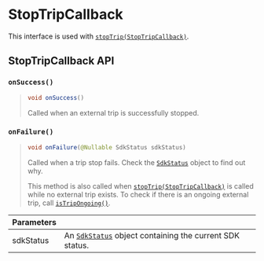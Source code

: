 # StopTripCallback

This interface is used with [`stopTrip(StopTripCallback)`](../sentiance.md#starttrip).

## StopTripCallback API

### `onSuccess()`

> ```java
> void onSuccess()
> ```
>
> Called when an external trip is successfully stopped.

### `onFailure()`

> ```java
> void onFailure(@Nullable SdkStatus sdkStatus)
> ```
>
> Called when a trip stop fails. Check the [`SdkStatus`](../sdkstatus/) object to find out why.
>
> This method is also called when [`stopTrip(StopTripCallback)`](../sentiance.md#stoptrip) is called while no external trip exists. To check if there is an ongoing external trip, call [`isTripOngoing()`](../sentiance.md#istripongoing).

| Parameters |                                                                           |
| ---------- | ------------------------------------------------------------------------- |
| sdkStatus  | An [`SdkStatus`](../sdkstatus/) object containing the current SDK status. |
